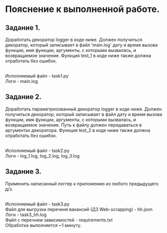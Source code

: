 # Пояснение к выполненной работе.
## Задание 1. 
Доработать декоратор logger в коде ниже. Должен получиться декоратор, который записывает в файл 'main.log' дату и время вызова функции, имя функции, аргументы, с которыми вызвалась, и возвращаемое значение. Функция test_1 в коде ниже также должна отработать без ошибок.

\
Исполняемый файл - task1.py\
Логи - main.log



## Задание 2. 
Доработать параметризованный декоратор logger в коде ниже. Должен получиться декоратор, который записывает в файл дату и время вызова функции, имя функции, аргументы, с которыми вызвалась, и возвращаемое значение. Путь к файлу должен передаваться в аргументах декоратора. Функция test_2 в коде ниже также должна отработать без ошибок.

\
Исполняемый файл - task2.py\
Логи - log_1.log, log_2.log, log_3.log



## Задание 3. 
Применить написанный логгер к приложению из любого предыдущего д/з.

\
Исполняемый файл - task3.py\
Файл для выгрузки переченя вакансий (ДЗ Web-scrapping) - hh.json\
Логи - task3_hh.log\
Файл с перечнем зависимостей - requirements.txt\
Обработка выполняется ~1 минуту. 
